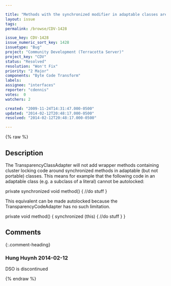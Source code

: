 ```yaml
---

title: "Methods with the synchronized modifier in adaptable classes are not instrumented for autolocks"
layout: issue
tags: 
permalink: /browse/CDV-1428

issue_key: CDV-1428
issue_numeric_sort_key: 1428
issuetype: "Bug"
project: "Community Development (Terracotta Server)"
project_key: "CDV"
status: "Resolved"
resolution: "Won't Fix"
priority: "2 Major"
components: "Byte Code Transform"
labels: 
assignee: "interfaces"
reporter: "cdennis"
votes:  0
watchers: 2

created: "2009-11-24T14:31:47.000-0500"
updated: "2014-02-12T20:48:17.000-0500"
resolved: "2014-02-12T20:48:17.000-0500"

---
```




{% raw %}



## Description

<div markdown="1" class="description">

The TransparencyClassAdapter will not add wrapper methods containing cluster locking code around synchronized methods in adaptable (but not portable) classes.  This means for example that the following code in an adaptable class (e.g. a subclass of a literal) cannot be autolocked:

private synchronized void method() \{
  //do stuff
\}

This equivalent can be made autolocked because the TransparencyCodeAdapter has no such limitation.

private void method() \{
  synchronized (this) \{
    //do stuff
  \}
\}

</div>

## Comments


{:.comment-heading}
### **Hung Huynh** <span class="date">2014-02-12</span>

<div markdown="1" class="comment">

DSO is discontinued

</div>



{% endraw %}
